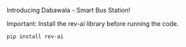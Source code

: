 Introducing Dabawala - Smart Bus Station!

Important: 
Install the rev-ai library before running the code.
```commandline
pip install rev-ai
```